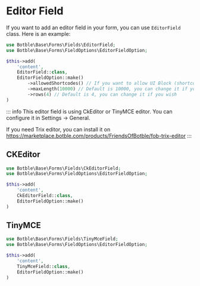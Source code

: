 # Editor Field

If you want to add an editor field in your form, you can use `EditorField` class. Here is an example:

```php
use Botble\Base\Forms\Fields\EditorField;
use Botble\Base\Forms\FieldOptions\EditorFieldOption;

$this->add(
    'content', 
    EditorField::class, 
    EditorFieldOption::make()
        ->allowedShortcodes() // If you want to allow UI Block (shortcodes) button in that editor
        ->maxLength(10000) // Default is 10000, you can change it if you wish
        ->rows(4) // Default is 4, you can change it if you wish
)
```

::: info
This editor field is using CkEditor or TinyMCE editor. You can configure it in Settings -> General.

If you need Trix editor, you can install it on https://marketplace.botble.com/products/FriendsOfBotble/fob-trix-editor
:::

## CKEditor

```php
use Botble\Base\Forms\Fields\CkEditorField;
use Botble\Base\Forms\FieldOptions\EditorFieldOption;

$this->add(
    'content', 
    CkEditorField::class, 
    EditorFieldOption::make()
)
```

## TinyMCE

```php
use Botble\Base\Forms\Fields\TinyMceField;
use Botble\Base\Forms\FieldOptions\EditorFieldOption;

$this->add(
    'content', 
    TinyMceField::class, 
    EditorFieldOption::make()
)
```
